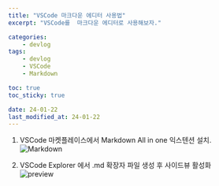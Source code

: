 ```yaml
---
title: "VSCode 마크다운 에디터 사용법"
excerpt: "VSCode를  마크다운 에디터로 사용해보자."

categories:
    - devlog
tags:
    - devlog
    - VSCode
    - Markdown

toc: true
toc_sticky: true

date: 24-01-22
last_modified_at: 24-01-22
---
```



1. VSCode 마켓플레이스에서 Markdown All in one 익스텐션 설치.  
![Markdown](https://github.com/leesemin89/blog/blob/master/img/markdown.png?raw=true)  

2. VSCode Explorer 에서 .md 확장자 파일 생성 후 사이드뷰 활성화  
![preview](https://github.com/leesemin89/blog/blob/master/img/preview.png?raw=true)
  
